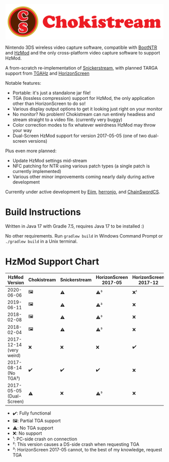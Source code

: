 ![Chokistream](banner.svg)

Nintendo 3DS wireless video capture software, compatible with [BootNTR](https://github.com/44670/BootNTR) and [HzMod](https://chainswordcs.com/horizon-by-sono.html) and the only cross-platform video capture software to support HzMod.

A from-scratch re-implementation of [Snickerstream](https://github.com/RattletraPM/Snickerstream), with planned TARGA support from [TGAHz](https://github.com/ChainSwordCS/TGAHz-Parsing) and [HorizonScreen](hps://github.com/gamingaddictionz03/HorizonM)

Notable features:
 * Portable: it's just a standalone jar file!
 * TGA (lossless compression) support for HzMod, the only application other than HorizonScreen to do so!
 * Various display output options to get it looking just right on your monitor
 * No monitor? No problem! Chokistream can run entirely headless and stream straight to a video file. (currently very buggy)
 * Color correction modes to fix whatever weirdness HzMod may throw your way
 * Dual-Screen HzMod support for version 2017-05-05 (one of two dual-screen versions)

Plus even more planned:
 * Update HzMod settings mid-stream
 * NFC patching for NTR using various patch types (a single patch is currently implemented)
 * Various other minor improvements coming nearly daily during active development

Currently under active development by [Eiim](https://github.com/Eiim), [herronjo](https://github.com/herronjo), and [ChainSwordCS](https://github.com/ChainSwordCS).

# Build Instructions

Written in Java 17 with Gradle 7.5, requires Java 17 to be installed :)

No other requirements. Run `gradlew build` in Windows Command Prompt or `./gradlew build` in a Unix terminal.

# HzMod Support Chart

| HzMod Version | Chokistream | Snickerstream | HorizonScreen 2017-05 | HorizonScreen 2017-12 | HorizonScreen 2018 |
|---|---|---|---|---|---|
| 2020-06-06 | 🖼️ | ⚠️ | ⚠️³ | ❌¹ | ✔️ |
| 2019-06-11 | 🖼️ | ⚠️ | ⚠️³ | ❌ | ✔️ |
| 2018-02-08 | 🖼️  | ⚠️ | ⚠️³ | ❌ | ✔️ |
| 2018-02-04 | 🖼️  | ⚠️ | ⚠️³ | ❌ | ✔️ |
| 2017-12-14 (very weird) | ❌ | ❌ | ❌ | ✔️ | ❌ |
| 2017-08-14 (No TGA²) | ✔️ | ✔️ | ✔️ | ❌ | ✔️ |
| 2017-05-05 (Dual-Screen) | ⚠️ | ❌ | ⚠️³ | ❌ | ✔️ |

- ✔️: Fully functional
- 🖼️: Partial TGA support
- ⚠️: No TGA support
- ❌: No support
- ¹: PC-side crash on connection
- ²: This version causes a DS-side crash when requesting TGA
- ³: HorizonScreen 2017-05 cannot, to the best of my knowledge, request TGA
